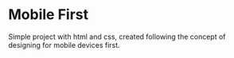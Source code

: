 # Mobile First

Simple project with html and css, created following the concept of designing for mobile devices first.

